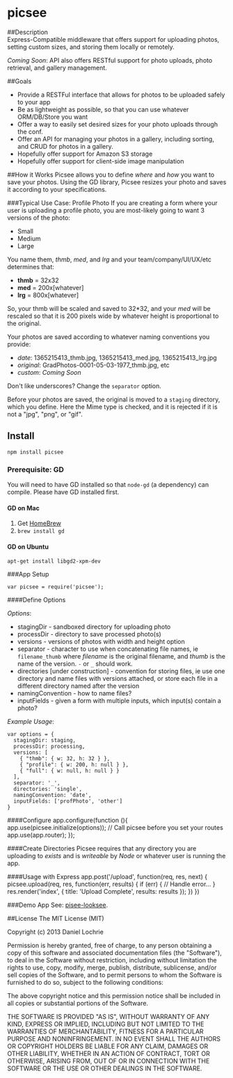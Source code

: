 picsee
=================

##Description  
Express-Compatible middleware that offers support for uploading photos, setting custom sizes, and 
storing them locally or remotely.  

_Coming Soon_: API also offers RESTful support for photo uploads, photo retrieval, 
and gallery management.

##Goals

* Provide a RESTFul interface that allows for photos to be uploaded safely to your app
* Be as lightweight as possible, so that you can use whatever ORM/DB/Store you want
* Offer a way to easily set desired sizes for your photo uploads through the conf.
* Offer an API for managing your photos in a gallery, including sorting, and CRUD for photos
in a gallery.
* Hopefully offer support for Amazon S3 storage
* Hopefully offer support for client-side image manipulation

##How it Works
Picsee allows you to define _where_ and _how_ you want to save your photos. Using the GD library,
Picsee resizes your photo and saves it according to your specifications.

###Typical Use Case: Profile Photo
If you are creating a form where your user is uploading a profile photo, you are most-likely
going to want 3 versions of the photo:  

* Small
* Medium
* Large

You name them, _thmb_, _med_, and _lrg_ and your team/company/UI/UX/etc determines that:

* **thmb** = 32x32
* **med** = 200x[whatever]
* **lrg** = 800x[whatever]  

So, your thmb will be scaled and saved to 32*32, and your _med_ will be rescaled so that it is 200 pixels wide by whatever height is proportional to the original.

Your photos are saved according to whatever naming conventions you provide:

* *_date_*: 1365215413_thmb.jpg, 1365215413_med.jpg, 1365215413_lrg.jpg
* *_original_*: GradPhotos-0001-05-03-1977_thmb.jpg, etc
* *_custom_*: _Coming Soon_

Don't like underscores? Change the `separator` option.

Before your photos are saved, the original is moved to a `staging` directory, 
which you define. Here the Mime type is checked, and it is rejected if it is not
a "jpg", "png", or "gif". 

## Install

    npm install picsee

### Prerequisite: GD  

You will need to have GD installed so that `node-gd` (a dependency) can compile. Please have GD installed first.

#### GD on Mac  
1. Get [HomeBrew](http://mxcl.github.io/homebrew/)
2. `brew install gd`

#### GD on Ubuntu
    apt-get install libgd2-xpm-dev

###App Setup

    var picsee = require('picsee');

####Define Options

*Options*:
 * stagingDir - sandboxed directory for uploading photo
 * processDir - directory to save processed photo(s)
 * versions - versions of photos with width and height option
 * separator - character to use when concatenating file names, ie 
`filename_thumb` where _filename_ is the original filename, and _thumb_ is the 
name of the version. `-` or `_` should work.
 * directories [under construction] - convention for storing files, 
ie use one directory and name files with versions attached, 
or store each file in a different directory named after the version
 * namingConvention - how to name files?
 * inputFields - given a form with multiple inputs, which input(s) contain a photo?

*Example Usage*:

    var options = {
      stagingDir: staging,
      processDir: processing,
      versions: [  
        { "thmb": { w: 32, h: 32 } },   
        { "profile": { w: 200, h: null } },  
        { "full": { w: null, h: null } }  
      ],
      separator: '_',  
      directories: 'single',
      namingConvention: 'date',
      inputFields: ['profPhoto', 'other']
    }

####Configure
    app.configure(function (){
      app.use(picsee.initialize(options));
      // Call picsee before you set your routes
      app.use(app.router);
    });

####Create Directories
Picsee requires that any directory you are uploading to _exists_ and is _writeable_ by _Node_ or whatever user is running the app. 

####Usage with Express
    app.post('/upload', function(req, res, next) { 
      picsee.upload(req, res, function(err, results) { 
        if (err) { // Handle error... }
        res.render('index', { title: 'Upload Complete', results: results });
      })
    })

###Demo App
See: [pisee-looksee](https://github.com/dlochrie/picsee-looksee).


##License
The MIT License (MIT)

Copyright (c) 2013 Daniel Lochrie

Permission is hereby granted, free of charge, to any person obtaining a copy of this software and associated documentation files (the "Software"), to deal in the Software without restriction, including without limitation the rights to use, copy, modify, merge, publish, distribute, sublicense, and/or sell copies of the Software, and to permit persons to whom the Software is furnished to do so, subject to the following conditions:

The above copyright notice and this permission notice shall be included in all copies or substantial portions of the Software.

THE SOFTWARE IS PROVIDED "AS IS", WITHOUT WARRANTY OF ANY KIND, EXPRESS OR IMPLIED, INCLUDING BUT NOT LIMITED TO THE WARRANTIES OF MERCHANTABILITY, FITNESS FOR A PARTICULAR PURPOSE AND NONINFRINGEMENT. IN NO EVENT SHALL THE AUTHORS OR COPYRIGHT HOLDERS BE LIABLE FOR ANY CLAIM, DAMAGES OR OTHER LIABILITY, WHETHER IN AN ACTION OF CONTRACT, TORT OR OTHERWISE, ARISING FROM, OUT OF OR IN CONNECTION WITH THE SOFTWARE OR THE USE OR OTHER DEALINGS IN THE SOFTWARE.





